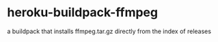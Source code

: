 # heroku-buildpack-ffmpeg
a buildpack that installs ffmpeg.tar.gz directly from the index of releases
